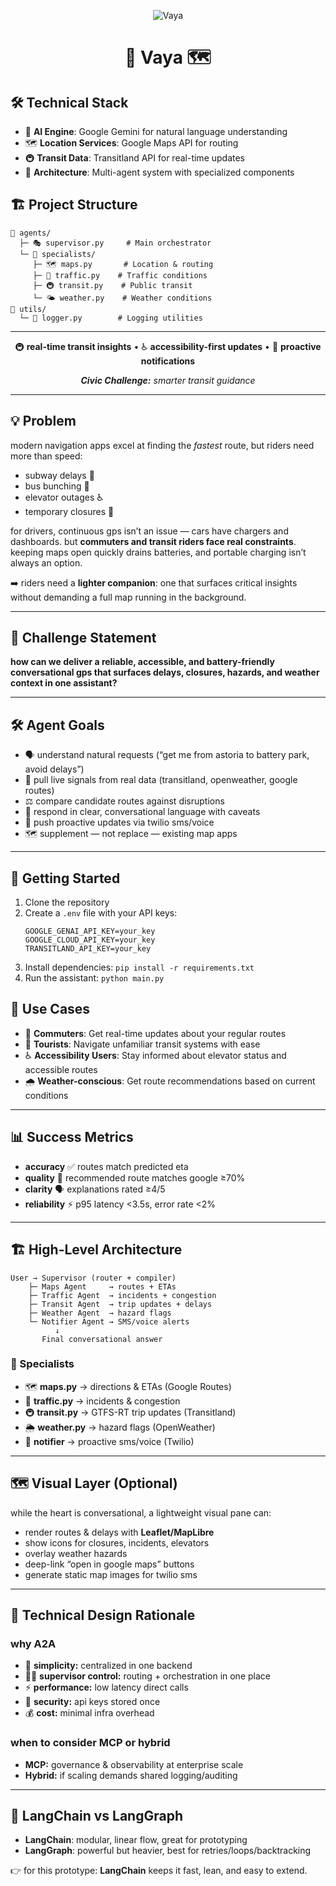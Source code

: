 <p align="center">
  <img src="https://img.s➡️ riders need a **smart companion**: one that surfaces critical insights and helps navigate transit systems effectively.lds.io/badge/Vaya-1.0-222222?style=for-the-badge" alt="Vaya" />
</p>

<h1 align="center">🚉 Vaya 🗺️</h1>

## 🛠️ Technical Stack
- 🤖 **AI Engine**: Google Gemini for natural language understanding
- 🗺️ **Location Services**: Google Maps API for routing
- 🚇 **Transit Data**: Transitland API for real-time updates
- 🔄 **Architecture**: Multi-agent system with specialized components

## 🏗️ Project Structure
```
📂 agents/
  ├─ 🎭 supervisor.py     # Main orchestrator
  └─ 📂 specialists/
     ├─ 🗺️ maps.py       # Location & routing
     ├─ 🚦 traffic.py    # Traffic conditions
     ├─ 🚇 transit.py    # Public transit
     └─ 🌤️ weather.py    # Weather conditions
📂 utils/
  └─ 📝 logger.py        # Logging utilities
```

---

<p align="center">
  🚇 <b>real-time transit insights</b> • ♿ <b>accessibility-first updates</b> • 🔔 <b>proactive notifications</b>
</p>

<p align="center">
  <i><b>Civic Challenge:</b> smarter transit guidance</i>
</p>

---

## 💡 Problem  
modern navigation apps excel at finding the *fastest* route, but riders need more than speed:  

- subway delays 🚉  
- bus bunching 🚌  
- elevator outages ♿  
- temporary closures 🚧  

for drivers, continuous gps isn’t an issue — cars have chargers and dashboards. but **commuters and transit riders face real constraints**. keeping maps open quickly drains batteries, and portable charging isn’t always an option.  

➡️ riders need a **lighter companion**: one that surfaces critical insights without demanding a full map running in the background.  

---

## 🎯 Challenge Statement  
**how can we deliver a reliable, accessible, and battery-friendly conversational gps that surfaces delays, closures, hazards, and weather context in one assistant?**  

---

## 🛠️ Agent Goals  
- 🗣️ understand natural requests (“get me from astoria to battery park, avoid delays”)  
- 🔎 pull live signals from real data (transitland, openweather, google routes)  
- ⚖️ compare candidate routes against disruptions  
- 💬 respond in clear, conversational language with caveats  
- 📲 push proactive updates via twilio sms/voice  
- 🗺️ supplement — not replace — existing map apps  

---

## 🚀 Getting Started
1. Clone the repository
2. Create a `.env` file with your API keys:
   ```
   GOOGLE_GENAI_API_KEY=your_key
   GOOGLE_CLOUD_API_KEY=your_key
   TRANSITLAND_API_KEY=your_key
   ```
3. Install dependencies: `pip install -r requirements.txt`
4. Run the assistant: `python main.py`

## 🎯 Use Cases
- 🎒 **Commuters**: Get real-time updates about your regular routes
- 🏃 **Tourists**: Navigate unfamiliar transit systems with ease
- ♿ **Accessibility Users**: Stay informed about elevator status and accessible routes
- 🌧️ **Weather-conscious**: Get route recommendations based on current conditions

---

## 📊 Success Metrics  
- **accuracy** ✅ routes match predicted eta  
- **quality** 🌟 recommended route matches google ≥70%  
- **clarity** 🗣️ explanations rated ≥4/5  
- **reliability** ⚡ p95 latency <3.5s, error rate <2%  

---

## 🏗️ High-Level Architecture  

```
User → Supervisor (router + compiler)
    ├─ Maps Agent     → routes + ETAs
    ├─ Traffic Agent  → incidents + congestion
    ├─ Transit Agent  → trip updates + delays
    ├─ Weather Agent  → hazard flags
    └─ Notifier Agent → SMS/voice alerts
          ↓
       Final conversational answer
```


### 🔹 Specialists  
- 🗺️ **maps.py** → directions & ETAs (Google Routes)  
- 🚦 **traffic.py** → incidents & congestion  
- 🚇 **transit.py** → GTFS-RT trip updates (Transitland)  
- 🌦️ **weather.py** → hazard flags (OpenWeather)  
- 📲 **notifier** → proactive sms/voice (Twilio)  

---

## 🗺️ Visual Layer (Optional)  
while the heart is conversational, a lightweight visual pane can:  

- render routes & delays with **Leaflet/MapLibre**  
- show icons for closures, incidents, elevators  
- overlay weather hazards  
- deep-link “open in google maps” buttons  
- generate static map images for twilio sms  

---

## 🤔 Technical Design Rationale  

### why A2A  
- 🎯 **simplicity:** centralized in one backend  
- 👩‍✈️ **supervisor control:** routing + orchestration in one place  
- ⚡ **performance:** low latency direct calls  
- 🔐 **security:** api keys stored once  
- 💰 **cost:** minimal infra overhead  

### when to consider MCP or hybrid  
- **MCP:** governance & observability at enterprise scale  
- **Hybrid:** if scaling demands shared logging/auditing  

---

## 🧩 LangChain vs LangGraph  

- **LangChain**: modular, linear flow, great for prototyping  
- **LangGraph**: powerful but heavier, best for retries/loops/backtracking  

👉 for this prototype: **LangChain** keeps it fast, lean, and easy to extend.
